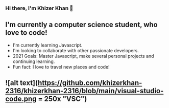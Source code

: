 ### Hi there, I'm Khizer Khan 👋

## I'm currently a computer science student, who love to code! 

* I'm currently learning Javascript.
* I'm looking to collaborate with other passionate developers. 
* 2021 Goals: Master Javascript, make several personal projects and continuing learning.
* Fun fact: I love to travel new places and code!

![alt text](https://github.com/khizerkhan-2316/khizerkhan-2316/blob/main/visual-studio-code.png = 250x "VSC")
---
<!--
**khizerkhan-2316/khizerkhan-2316** is a ✨ _special_ ✨ repository because its `README.md` (this file) appears on your GitHub profile.

Here are some ideas to get you started:

- 🔭 I’m currently working on ...
- 🌱 I’m currently learning ...
- 👯 I’m looking to collaborate on ...
- 🤔 I’m looking for help with ...
- 💬 Ask me about ...
- 📫 How to reach me: ...
- 😄 Pronouns: ...
- ⚡ Fun fact: ...
-->
